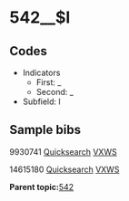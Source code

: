 # 542\_\_$l

## Codes

-   Indicators
    -   First: \_
    -   Second: \_
-   Subfield: l

## Sample bibs

9930741 [Quicksearch](https://search.library.yale.edu/catalog/9930741) [VXWS](http://prodorbis.library.yale.edu:7014/vxws/GetHoldingsService?bibId=9930741)

14615180 [Quicksearch](https://search.library.yale.edu/catalog/14615180) [VXWS](http://prodorbis.library.yale.edu:7014/vxws/GetHoldingsService?bibId=14615180)

**Parent topic:**[542](../../tags/542/542.md)


